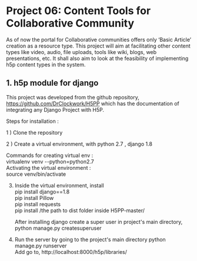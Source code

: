 # Project 06: Content Tools for Collaborative Community

As of now the portal for Collaborative communities offers only ‘Basic Article’ creation as a resource type. This project will aim at facilitating other content types like video, audio, file uploads, tools like wiki, blogs, web presentations, etc. It shall also aim to look at the feasibility of implementing h5p content types in the system.


## 1. h5p module for django

This project was developed from the github repository, https://github.com/DrClockwork/H5PP which has the documentation of integrating any Django Project with H5P.

Steps for installation :

1 ) Clone the repository

2 ) Create a virtual environment, with python 2.7 , django 1.8

   Commands for creating virtual env :  
  	 virtualenv venv --python=python2.7  
	 Activating the virtual environment :  
		  source venv/bin/activate
      
3) Inside the virtual environment, install  
     pip install django==1.8  
     pip install Pillow  
     pip install requests  
     pip install /the path to dist folder inside H5PP-master/
     
     After installing django create a super user in project's main directory,  
         python manage.py createsuperuser
	 
4) Run the server by going to the project's main directory 
     python manage.py runserver  
     Add go to, 
     http://localhost:8000/h5p/libraries/
